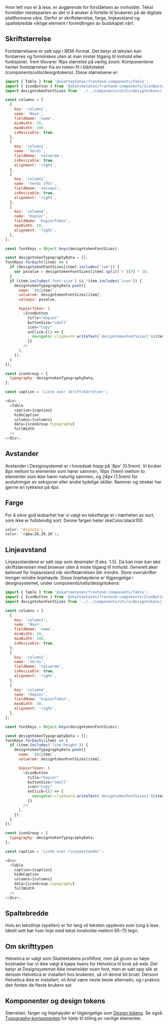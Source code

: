 Hvor lett noe er å lese, er avgjørende for forståelsen av innholdet. Tekst formidler mesteparten av det vi å ønsker å fortelle til brukeren på de digitale plattformene våre.
Derfor er skriftstørrelse, farge, linjeavstand og spaltebredde viktige element i formidlingen av budskapet vårt.

## Skriftstørrelse

Fontstørrelsene er satt opp i REM-format. Det betyr at teksten kan forstørres og forminskes uten at man mister tilgang til innhold eller funksjoner. 1rem tilsvarer 16px størrelse på vanlig zoom.
Komponentene henter fontstørrelser fra en token-fil i biblioteket (components/utils/designtokens). Disse størrelsene er:

```js noeditor
import { Table } from '@skatteetaten/frontend-components/Table';
import { IconButton } from '@skatteetaten/frontend-components/IconButton';
import designtokenFontSizes from '../../components/utils/designtokens/_fontSizes.json';

const columns = [
  {
    key: 'column1',
    name: 'Navn',
    fieldName: 'name',
    minWidth: 50,
    maxWidth: 200,
    isResizable: true,
  },
  {
    key: 'column2',
    name: 'Verdi',
    fieldName: 'valuerem',
    isResizable: true,
    alignment: 'right',
  },
  {
    key: 'column2',
    name: 'Verdi (PX)',
    fieldName: 'valuepx',
    isResizable: true,
    alignment: 'right',
  },
  {
    key: 'column4',
    name: 'Kopier',
    fieldName: 'kopierToken',
    maxWidth: 50,
    alignment: 'right',
  },
];

const fontKeys = Object.keys(designtokenFontSizes);

const designtokenTypographyData = [];
fontKeys.forEach((item) => {
  if (designtokenFontSizes[item].includes('rem')) {
    var pxvalue = designtokenFontSizes[item].split('r')[0] * 16;
  }
  if (item.includes('font-size') && !item.includes('icon')) {
    designtokenTypographyData.push({
      name: `$${item}`,
      valuerem: designtokenFontSizes[item],
      valuepx: pxvalue,

      kopierToken: (
        <IconButton
          title="Kopier"
          buttonSize="small"
          icon="Copy"
          onClick={() => {
            navigator.clipboard.writeText(`designtokenFontSizes['${item}']`);
          }}
        />
      ),
    });
  }
});

const iconGroup = {
  typography: designtokenTypographyData,
};

const caption = 'Liste over skriftstørrelser';

<div>
  <Table
    caption={caption}
    hideCaption
    columns={columns}
    data={iconGroup.typography}
    fullWidth
  />
</div>;
```

## Avstander

Avstander i Designsystemet er i hovedsak hopp på '8px' (0.5rem). Vi bruker 8px mellom to elementer som hører sammen, 16px (1rem) mellom to elementer som ikke hører naturlig sammen, og 24px (1.5rem) for avslutninger av seksjoner eller andre tydelige skiller. Rammer og streker har gjerne en tykkelse på 4px.

## Farge

For å sikre god lesbarhet har vi valgt en tekstfarge er i nærheten av sort, som ikke er fullstendig sort. Denne fargen heter skeColor.black100.

```css
color: '#1a1a1a';
color: 'rgba(26,26,26');
```

## Linjeavstand

Linjeavstandene er satt opp som desimaler (f.eks. 1.5). Da kan man kan øke skriftstørrelsen med browser uten å miste tilgang til innhold. Generelt øker behovet for linjeavstand når skriftstørrelsen blir mindre. Store overskrifter trenger mindre linjehøyde. Disse linjehøydene er tilgjengelige i designsystemet, under components/utils/designtokens:

```js noeditor
import { Table } from '@skatteetaten/frontend-components/Table';
import { IconButton } from '@skatteetaten/frontend-components/IconButton';
import designtokenFontSizes from '../../components/utils/designtokens/_fontSizes.json';

const columns = [
  {
    key: 'column1',
    name: 'Navn',
    fieldName: 'name',
    minWidth: 50,
    maxWidth: 200,
    isResizable: true,
  },
  {
    key: 'column2',
    name: 'Verdi',
    fieldName: 'valuerem',
    isResizable: true,
    alignment: 'right',
  },
  {
    key: 'column4',
    name: 'Kopier',
    fieldName: 'kopierToken',
    maxWidth: 50,
    alignment: 'right',
  },
];

const fontKeys = Object.keys(designtokenFontSizes);

const designtokenTypographyData = [];
fontKeys.forEach((item) => {
  if (item.includes('line-height')) {
    designtokenTypographyData.push({
      name: `$${item}`,
      valuerem: designtokenFontSizes[item],

      kopierToken: (
        <IconButton
          title="Kopier"
          buttonSize="small"
          icon="Copy"
          onClick={() => {
            navigator.clipboard.writeText(`designtokenFontSizes['${item}']`);
          }}
        />
      ),
    });
  }
});

const iconGroup = {
  typography: designtokenTypographyData,
};

const caption = 'Liste over linjeavstander';

<div>
  <Table
    caption={caption}
    hideCaption
    columns={columns}
    data={iconGroup.typography}
    fullWidth
  />
</div>;
```

## Spaltebredde

Hvis en tekstlinje (spalten) er for lang vil teksten oppleves som tung å lese. Ideelt sett bør hver linje med tekst inneholde mellom 65–75 tegn.

## Om skrifttypen

Helvetica er valgt som Skatteetatens profilfont, men på grunn av høye kostnader har vi ikke valgt å kjøpe lisens for Helvetica til bruk på web.
Det betyr at Designsystemet ikke inneholder noen font, men er satt opp slik at dersom Helvetica er installert hos brukeren, så vil denne bli brukt.
Dersom Helvetica ikke er installert, vil Arial være neste beste alternativ, og i praksis den fonten de fleste brukere ser.

## Komponenter og design tokens

Størrelser, farger og linjehøyder er tilgjengelige som [Design tokens](#section-designtokens). Se også [Typography-komponenten](#typography) for hjelp til stiling av vanlige elementer.
